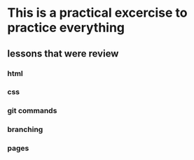# This is a practical excercise to practice everything

## lessons that were review

### html
### css
### git commands
### branching
### pages